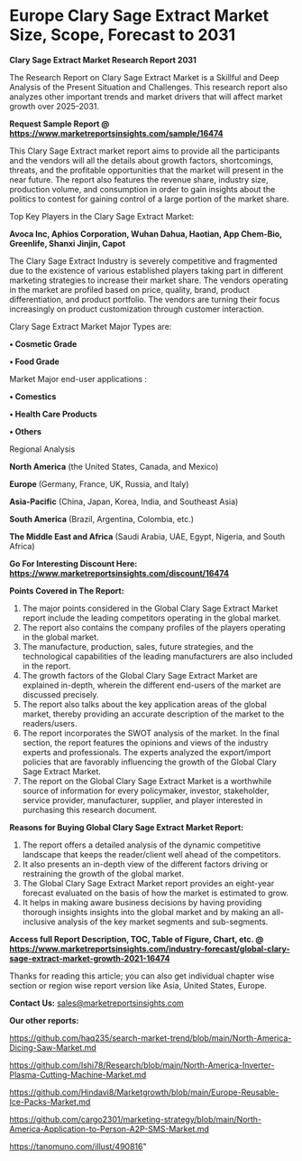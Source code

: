 # Europe Clary Sage Extract Market Size, Scope, Forecast to 2031

<strong>Clary Sage Extract Market Research Report 2031</strong>

The Research Report on Clary Sage Extract Market is a Skillful and Deep Analysis of the Present Situation and Challenges. This research report also analyzes other important trends and market drivers that will affect market growth over 2025-2031.

<strong>Request Sample Report @ <a href=https://www.marketreportsinsights.com/sample/16474>https://www.marketreportsinsights.com/sample/16474</a></strong>

This Clary Sage Extract market report aims to provide all the participants and the vendors will all the details about growth factors, shortcomings, threats, and the profitable opportunities that the market will present in the near future. The report also features the revenue share, industry size, production volume, and consumption in order to gain insights about the politics to contest for gaining control of a large portion of the market share.

Top Key Players in the Clary Sage Extract Market:

<strong>Avoca Inc, Aphios Corporation, Wuhan Dahua, Haotian, App Chem-Bio, Greenlife, Shanxi Jinjin, Capot</strong>

The Clary Sage Extract Industry is severely competitive and fragmented due to the existence of various established players taking part in different marketing strategies to increase their market share. The vendors operating in the market are profiled based on price, quality, brand, product differentiation, and product portfolio. The vendors are turning their focus increasingly on product customization through customer interaction.

Clary Sage Extract Market Major Types are:

<strong>• Cosmetic Grade

• Food Grade</strong>

Market Major end-user applications :

<strong>• Comestics

• Health Care Products

• Others</strong>

Regional Analysis

</u><strong><b>North America</b></strong> (the United States, Canada, and Mexico)

<strong><b>Europe </b></strong>(Germany, France, UK, Russia, and Italy)

<strong><b>Asia-Pacific</b></strong> (China, Japan, Korea, India, and Southeast Asia)

<strong><b>South America</b></strong> (Brazil, Argentina, Colombia, etc.)

<strong><b>The Middle East and Africa</b></strong> (Saudi Arabia, UAE, Egypt, Nigeria, and South Africa)

<strong>Go For Interesting Discount Here: <a href=https://www.marketreportsinsights.com/discount/16474>https://www.marketreportsinsights.com/discount/16474</a></strong>

<strong>Points Covered in The Report:</strong>
<ol>
  <li>The major points considered in the Global Clary Sage Extract Market report include the leading competitors operating in the global market.</li>
  <li>The report also contains the company profiles of the players operating in the global market.</li>
  <li>The manufacture, production, sales, future strategies, and the technological capabilities of the leading manufacturers are also included in the report.</li>
  <li>The growth factors of the Global Clary Sage Extract Market are explained in-depth, wherein the different end-users of the market are discussed precisely.</li>
  <li>The report also talks about the key application areas of the global market, thereby providing an accurate description of the market to the readers/users.</li>
  <li>The report incorporates the SWOT analysis of the market. In the final section, the report features the opinions and views of the industry experts and professionals. The experts analyzed the export/import policies that are favorably influencing the growth of the Global Clary Sage Extract Market.</li>
  <li>The report on the Global Clary Sage Extract Market is a worthwhile source of information for every policymaker, investor, stakeholder, service provider, manufacturer, supplier, and player interested in purchasing this research document.</li>
</ol>
<strong>Reasons for Buying Global Clary Sage Extract Market Report:</strong>

<ol>
  <li>The report offers a detailed analysis of the dynamic competitive landscape that keeps the reader/client well ahead of the competitors.</li>
  <li>It also presents an in-depth view of the different factors driving or restraining the growth of the global market.</li>
  <li>The Global Clary Sage Extract Market report provides an eight-year forecast evaluated on the basis of how the market is estimated to grow.</li>
  <li>It helps in making aware business decisions by having providing thorough insights insights into the global market and by making an all-inclusive analysis of the key market segments and sub-segments.</li>
</ol>
<strong>Access full Report Description, TOC, Table of Figure, Chart, etc. @ <a href=https://www.marketreportsinsights.com/industry-forecast/global-clary-sage-extract-market-growth-2021-16474>https://www.marketreportsinsights.com/industry-forecast/global-clary-sage-extract-market-growth-2021-16474</a></strong>


Thanks for reading this article; you can also get individual chapter wise section or region wise report version like Asia, United States, Europe.

<strong>Contact Us:</strong>
sales@marketreportsinsights.com

<strong>Our other reports:</strong>

<a href=https://github.com/haq235/search-market-trend/blob/main/North-America-Dicing-Saw-Market.md>https://github.com/haq235/search-market-trend/blob/main/North-America-Dicing-Saw-Market.md</a>

<a href=https://github.com/Ishi78/Research/blob/main/North-America-Inverter-Plasma-Cutting-Machine-Market.md>https://github.com/Ishi78/Research/blob/main/North-America-Inverter-Plasma-Cutting-Machine-Market.md</a>

<a href=https://github.com/Hindavi8/Marketgrowth/blob/main/Europe-Reusable-Ice-Packs-Market.md>https://github.com/Hindavi8/Marketgrowth/blob/main/Europe-Reusable-Ice-Packs-Market.md</a>

<a href=https://github.com/cargo2301/marketing-strategy/blob/main/North-America-Application-to-Person-A2P-SMS-Market.md>https://github.com/cargo2301/marketing-strategy/blob/main/North-America-Application-to-Person-A2P-SMS-Market.md</a>

<a href=https://tanomuno.com/illust/490816>https://tanomuno.com/illust/490816</a>"

